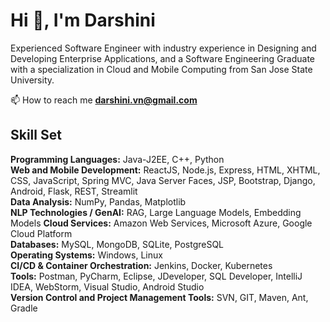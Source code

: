 <h1 align="left">Hi 👋, I'm Darshini</h1>
<p align="left">Experienced Software Engineer with industry experience in Designing and Developing Enterprise Applications, and a Software Engineering Graduate with a specialization in Cloud and Mobile Computing from San Jose State University. 

📫 How to reach me **darshini.vn@gmail.com**

## Skill Set

**Programming Languages:** Java-J2EE, C++, Python <br/>
**Web and Mobile Development:** ReactJS, Node.js, Express, HTML, XHTML, CSS, JavaScript, Spring MVC, Java Server Faces, JSP, Bootstrap, Django, Android, Flask, REST, Streamlit <br/>
**Data Analysis:** NumPy, Pandas, Matplotlib <br/>
**NLP Technologies / GenAI:** RAG, Large Language Models, Embedding Models
**Cloud Services:** Amazon Web Services, Microsoft Azure, Google Cloud Platform <br/>
**Databases:** MySQL, MongoDB, SQLite, PostgreSQL <br/>
**Operating Systems:** Windows, Linux <br/>
**CI/CD & Container Orchestration:** Jenkins, Docker, Kubernetes <br/>
**Tools:** Postman, PyCharm, Eclipse, JDeveloper, SQL Developer, IntelliJ IDEA, WebStorm, Visual Studio, Android Studio <br/>
**Version Control and Project Management Tools:** SVN, GIT, Maven, Ant, Gradle <br/>


<!--
**darshcloud/darshcloud** is a ✨ _special_ ✨ repository because its `README.md` (this file) appears on your GitHub profile.

Here are some ideas to get you started:

- 🔭 I’m currently working on ...
- 🌱 I’m currently learning ...
- 👯 I’m looking to collaborate on ...
- 🤔 I’m looking for help with ...
- 💬 Ask me about ...
- 📫 How to reach me: ...
- 😄 Pronouns: ...
- ⚡ Fun fact: ...
-->
